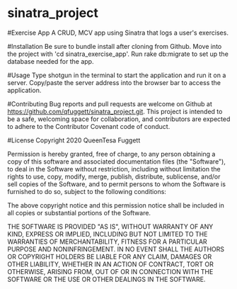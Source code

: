 # sinatra_project

#Exercise App
A CRUD, MCV app using Sinatra that logs a user's exercises.

#Installation
Be sure to bundle install after cloning from Github. Move into the project with 'cd sinatra_exercise_app'.
Run rake db:migrate to set up the database needed for the app.

#Usage
Type shotgun in the terminal to start the application and run it on a server. Copy/paste the server address into the browser bar to access the application.

#Contributing
Bug reports and pull requests are welcome on Github at https://github.com/qfuggett/sinatra_project.git. This project is intended to be a safe, welcoming space for collaboration, and contributors are expected to adhere to the Contributor Covenant code of conduct.

#License
Copyright 2020 QueenTesa Fuggett

Permission is hereby granted, free of charge, to any person obtaining a copy of this software and associated documentation files (the "Software"), to deal in the Software without restriction, including without limitation the rights to use, copy, modify, merge, publish, distribute, sublicense, and/or sell copies of the Software, and to permit persons to whom the Software is furnished to do so, subject to the following conditions:

The above copyright notice and this permission notice shall be included in all copies or substantial portions of the Software.

THE SOFTWARE IS PROVIDED "AS IS", WITHOUT WARRANTY OF ANY KIND, EXPRESS OR IMPLIED, INCLUDING BUT NOT LIMITED TO THE WARRANTIES OF MERCHANTABILITY, FITNESS FOR A PARTICULAR PURPOSE AND NONINFRINGEMENT. IN NO EVENT SHALL THE AUTHORS OR COPYRIGHT HOLDERS BE LIABLE FOR ANY CLAIM, DAMAGES OR OTHER LIABILITY, WHETHER IN AN ACTION OF CONTRACT, TORT OR OTHERWISE, ARISING FROM, OUT OF OR IN CONNECTION WITH THE SOFTWARE OR THE USE OR OTHER DEALINGS IN THE SOFTWARE.
